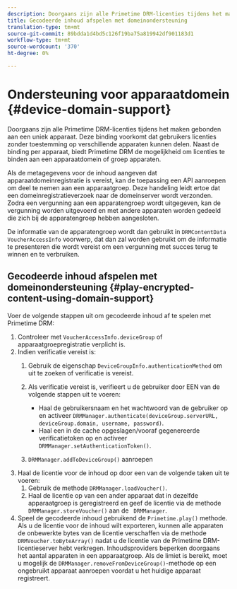 ```yaml
---
description: Doorgaans zijn alle Primetime DRM-licenties tijdens het maken gebonden aan een uniek apparaat. Deze binding voorkomt dat gebruikers licenties zonder toestemming op verschillende apparaten kunnen delen. Naast de binding per apparaat, biedt Primetime DRM de mogelijkheid om licenties te binden aan een apparaatdomein of groep apparaten.
title: Gecodeerde inhoud afspelen met domeinondersteuning
translation-type: tm+mt
source-git-commit: 89bdda1d4bd5c126f19ba75a819942df901183d1
workflow-type: tm+mt
source-wordcount: '370'
ht-degree: 0%

---
```



# Ondersteuning voor apparaatdomein {#device-domain-support}

Doorgaans zijn alle Primetime DRM-licenties tijdens het maken gebonden aan een uniek apparaat. Deze binding voorkomt dat gebruikers licenties zonder toestemming op verschillende apparaten kunnen delen. Naast de binding per apparaat, biedt Primetime DRM de mogelijkheid om licenties te binden aan een apparaatdomein of groep apparaten.

Als de metagegevens voor de inhoud aangeven dat apparaatdomeinregistratie is vereist, kan de toepassing een API aanroepen om deel te nemen aan een apparaatgroep. Deze handeling leidt ertoe dat een domeinregistratieverzoek naar de domeinserver wordt verzonden. Zodra een vergunning aan een apparatengroep wordt uitgegeven, kan de vergunning worden uitgevoerd en met andere apparaten worden gedeeld die zich bij de apparatengroep hebben aangesloten.

De informatie van de apparatengroep wordt dan gebruikt in `DRMContentData` `VoucherAccessInfo` voorwerp, dat dan zal worden gebruikt om de informatie te presenteren die wordt vereist om een vergunning met succes terug te winnen en te verbruiken.

## Gecodeerde inhoud afspelen met domeinondersteuning {#play-encrypted-content-using-domain-support}

Voer de volgende stappen uit om gecodeerde inhoud af te spelen met Primetime DRM:

1. Controleer met `VoucherAccessInfo.deviceGroup` of apparaatgroepregistratie verplicht is.
1. Indien verificatie vereist is:
   1. Gebruik de eigenschap `DeviceGroupInfo.authenticationMethod` om uit te zoeken of verificatie is vereist.
   1. Als verificatie vereist is, verifieert u de gebruiker door EEN van de volgende stappen uit te voeren:

      * Haal de gebruikersnaam en het wachtwoord van de gebruiker op en activeer `DRMManager.authenticate(deviceGroup.serverURL, deviceGroup.domain, username, password)`.
      * Haal een in de cache opgeslagen/vooraf gegenereerde verificatietoken op en activeer `DRMManager.setAuthenticationToken()`.
   1. `DRMManager.addToDeviceGroup()` aanroepen
1. Haal de licentie voor de inhoud op door een van de volgende taken uit te voeren:
   1. Gebruik de methode `DRMManager.loadVoucher()`.
   1. Haal de licentie op van een ander apparaat dat in dezelfde apparaatgroep is geregistreerd en geef de licentie via de methode `DRMManager.storeVoucher()` aan de ` DRMManager`.
1. Speel de gecodeerde inhoud gebruikend de `Primetime.play()` methode.
Als u de licentie voor de inhoud wilt exporteren, kunnen alle apparaten de onbewerkte bytes van de licentie verschaffen via de methode `DRMVoucher.toByteArray()` nadat u de licentie van de Primetime DRM-licentieserver hebt verkregen. Inhoudsproviders beperken doorgaans het aantal apparaten in een apparaatgroep. Als de limiet is bereikt, moet u mogelijk de `DRMManager.removeFromDeviceGroup()`-methode op een ongebruikt apparaat aanroepen voordat u het huidige apparaat registreert.